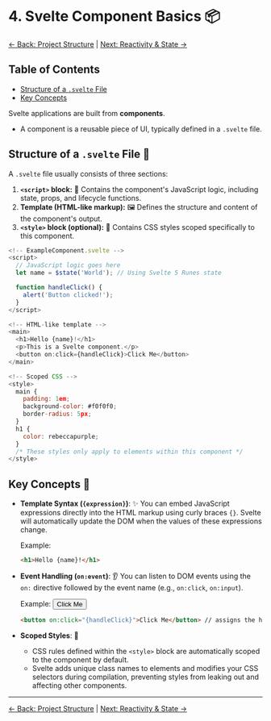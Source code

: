 # 4. Svelte Component Basics 📦

[<- Back: Project Structure](./03-project-structure.md) | [Next: Reactivity & State ->](./05-reactivity-state.md)

## Table of Contents

- [Structure of a `.svelte` File](#structure-of-a-svelte-file)
- [Key Concepts](#key-concepts)

Svelte applications are built from **components**.

- A component is a reusable piece of UI, typically defined in a `.svelte` file.

## Structure of a `.svelte` File 🧩

A `.svelte` file usually consists of three sections:

1.  **`<script>` block:** 📜 Contains the component's JavaScript logic, including state, props, and lifecycle functions.
2.  **Template (HTML-like markup):** 🖼️ Defines the structure and content of the component's output.
3.  **`<style>` block (optional):** 💅 Contains CSS styles scoped specifically to this component.

```js
<!-- ExampleComponent.svelte -->
<script>
  // JavaScript logic goes here
  let name = $state('World'); // Using Svelte 5 Runes state

  function handleClick() {
    alert('Button clicked!');
  }
</script>

<!-- HTML-like template -->
<main>
  <h1>Hello {name}!</h1>
  <p>This is a Svelte component.</p>
  <button on:click={handleClick}>Click Me</button>
</main>

<!-- Scoped CSS -->
<style>
  main {
    padding: 1em;
    background-color: #f0f0f0;
    border-radius: 5px;
  }
  h1 {
    color: rebeccapurple;
  }
  /* These styles only apply to elements within this component */
</style>
```

## Key Concepts 🔑

- **Template Syntax (`{expression}`)**: ✨ You can embed JavaScript expressions directly into the HTML markup using curly braces `{}`. Svelte will automatically update the DOM when the values of these expressions change.

  Example:

  ```html
  <h1>Hello {name}!</h1>
  ```

- **Event Handling (`on:event`)**: 👂 You can listen to DOM events using the `on:` directive followed by the event name (e.g., `on:click`, `on:input`).

  Example:
  <button onclick="printMessage()">Click Me</button>

  ```html
  <button on:click="{handleClick}">Click Me</button> // assigns the handleClick
  ```

- **Scoped Styles**: 🎯
  - CSS rules defined within the `<style>` block are automatically scoped to the component by default.
  - Svelte adds unique class names to elements and modifies your CSS selectors during compilation, preventing styles from leaking out and affecting other components.

---

[<- Back: Project Structure](./03-project-structure.md) | [Next: Reactivity & State ->](./05-reactivity-state.md)

<!-- Note: Inline scripts may be disabled in this Markdown preview for security reasons.</script>
     To enable functionality, adjust your previewer's settings or view the document in a compatible browser. -->
<script>
  function printMessage() {
    alert('Button clicked!');
  }
</script>
